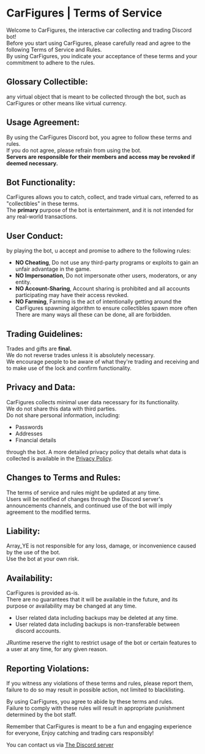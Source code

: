 # CarFigures | Terms of Service

Welcome to CarFigures, the interactive car collecting and trading Discord bot!\
Before you start using CarFigures, please carefully read and agree to the following Terms of Service and Rules.\
By using CarFigures, you indicate your acceptance of these terms and your commitment to adhere to the rules.

## Glossary Collectible:
any virtual object that is meant to be collected through the bot, such as CarFigures or other means like virtual currency.

## Usage Agreement:
By using the CarFigures Discord bot, you agree to follow these terms and rules.\
If you do not agree, please refrain from using the bot.\
**Servers are responsible for their members and access may be revoked if deemed necessary.**

## Bot Functionality:
CarFigures allows you to catch, collect, and trade virtual cars, referred to as "collectibles" in these terms.\
The **primary** purpose of the bot is entertainment, and it is not intended for any real-world transactions.

## User Conduct:
by playing the bot, u accept and promise to adhere to the following rules:
- **NO Cheating**, Do not use any third-party programs or exploits to gain an unfair advantage in the game.
- **NO Impersonation**, Do not impersonate other users, moderators, or any entity.
- **NO Account-Sharing**, Account sharing is prohibited and all accounts participating may have their access revoked.
- **NO Farming**, Farming is the act of intentionally getting around the CarFigures spawning algorithm to ensure collectibles spawn more often
There are many ways all these can be done, all are forbidden.

## Trading Guidelines:
Trades and gifts are **final.**\
We do not reverse trades unless it is absolutely necessary.\
We encourage people to be aware of what they're trading and receiving and to make use of the lock and confirm functionality.

## Privacy and Data:
CarFigures collects minimal user data necessary for its functionality.\
We do not share this data with third parties.\
Do not share personal information, including:
- Passwords
- Addresses
- Financial details

through the bot. A more detailed privacy policy that details what data is collected is available in the [Privacy Policy](PRIVACY_POLICY.md).

## Changes to Terms and Rules: 
The terms of service and rules might be updated at any time.\
Users will be notified of changes through the Discord server's announcements channels, and continued use of the bot will imply agreement to the modified terms.

## Liability:
Array_YE is not responsible for any loss, damage, or inconvenience caused by the use of the bot.\
Use the bot at your own risk.

## Availability:
CarFigures is provided as-is.\
There are no guarantees that it will be available in the future, and its purpose or availability may be changed at any time.
- User related data including backups may be deleted at any time.
- User related data including backups is non-transferable between discord accounts.

JRuntime reserve the right to restrict usage of the bot or certain features to a user at any time, for any given reason.

## Reporting Violations:
If you witness any violations of these terms and rules, please report them,
failure to do so may result in possible action, not limited to blacklisting.

By using CarFigures, you agree to abide by these terms and rules.\
Failure to comply with these rules will result in appropriate punishment determined by the bot staff.

Remember that CarFigures is meant to be a fun and engaging experience for everyone,
Enjoy catching and trading cars responsibly!

You can contact us via [The Discord server](https://discord.gg/carfigures)
